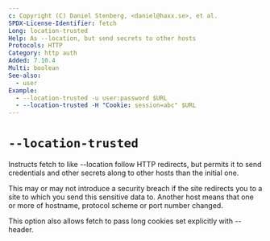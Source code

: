 ```yaml
---
c: Copyright (C) Daniel Stenberg, <daniel@haxx.se>, et al.
SPDX-License-Identifier: fetch
Long: location-trusted
Help: As --location, but send secrets to other hosts
Protocols: HTTP
Category: http auth
Added: 7.10.4
Multi: boolean
See-also:
  - user
Example:
  - --location-trusted -u user:password $URL
  - --location-trusted -H "Cookie: session=abc" $URL
---
```


# `--location-trusted`

Instructs fetch to like --location follow HTTP redirects, but permits it to
send credentials and other secrets along to other hosts than the initial one.

This may or may not introduce a security breach if the site redirects you to a
site to which you send this sensitive data to. Another host means that one or
more of hostname, protocol scheme or port number changed.

This option also allows fetch to pass long cookies set explicitly with --header.
